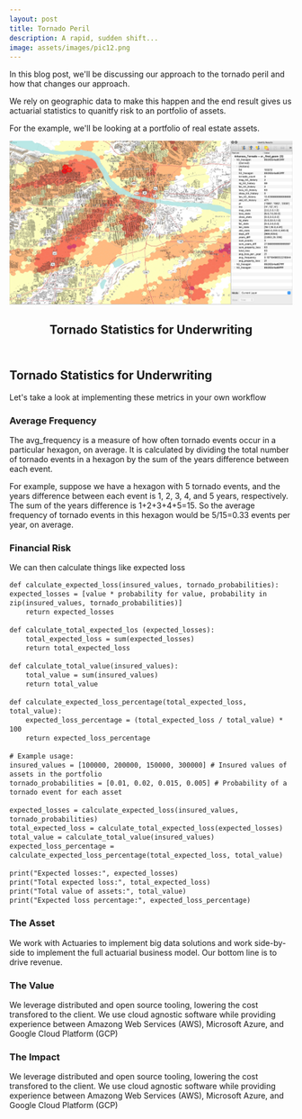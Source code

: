 ```yaml
---
layout: post
title: Tornado Peril
description: A rapid, sudden shift...
image: assets/images/pic12.png
---
```


In this blog post, we'll be discussing our approach to the tornado peril and how that changes our approach.

We rely on geographic data to make this happen and the end result gives us actuarial statistics to quanitfy risk to an portfolio of assets.

For the example, we'll be looking at a portfolio of real estate assets.



![image info](/assets/images/pic12.jpg)

<!-- Main -->
<div id="main" class="alt">

<!-- One -->
<section id="one">
	<div class="inner">
		<header class="major">
			<h1>Tornado Statistics for Underwriting</h1>
		</header>


<!-- Content -->
<h2 id="content">Tornado Statistics for Underwriting</h2>
<p>Let's take a look at implementing these metrics in your own workflow</p>
<div class="row">
	<div class="6u 12u$(small)">
		<h3>Average Frequency</h3>
		<p>The avg_frequency is a measure of how often tornado events occur in a particular hexagon, on average. It is calculated by dividing the total number of tornado events in a hexagon by the sum of the years difference between each event.

For example, suppose we have a hexagon with 5 tornado events, and the years difference between each event is 1, 2, 3, 4, and 5 years, respectively. The sum of the years difference is 1+2+3+4+5=15. So the average frequency of tornado events in this hexagon would be 5/15=0.33 events per year, on average.

</p>
	</div>
	<div class="6u$ 12u$(small)">
		<h3>Financial Risk</h3>
		<p>We can then calculate things like expected loss
        
    def calculate_expected_loss(insured_values, tornado_probabilities):
    expected_losses = [value * probability for value, probability in zip(insured_values, tornado_probabilities)]
        return expected_losses

    def calculate_total_expected_los (expected_losses):
        total_expected_loss = sum(expected_losses)
        return total_expected_loss

    def calculate_total_value(insured_values):
        total_value = sum(insured_values)
        return total_value

    def calculate_expected_loss_percentage(total_expected_loss, total_value):
        expected_loss_percentage = (total_expected_loss / total_value) * 100
        return expected_loss_percentage

    # Example usage:
    insured_values = [100000, 200000, 150000, 300000] # Insured values of assets in the portfolio
    tornado_probabilities = [0.01, 0.02, 0.015, 0.005] # Probability of a tornado event for each asset

    expected_losses = calculate_expected_loss(insured_values, tornado_probabilities)
    total_expected_loss = calculate_total_expected_loss(expected_losses)
    total_value = calculate_total_value(insured_values)
    expected_loss_percentage = calculate_expected_loss_percentage(total_expected_loss, total_value)

    print("Expected losses:", expected_losses)
    print("Total expected loss:", total_expected_loss)
    print("Total value of assets:", total_value)
    print("Expected loss percentage:", expected_loss_percentage)
</p>
	</div>
	<!-- Break -->
	<div class="4u 12u$(medium)">
		<h3>The Asset</h3>
		<p>We work with Actuaries to implement big data solutions and work side-by-side to implement the full actuarial business model.  Our bottom line is to drive revenue.</p>
	</div>
	<div class="4u 12u$(medium)">
		<h3>The Value</h3>
		<p>We leverage distributed and open source tooling, lowering the cost transfored to the client.  We use cloud agnostic software while providing experience between Amazong Web Services (AWS), Microsoft Azure, and Google Cloud Platform (GCP)</p>
	</div>
    	<div class="4u 12u$(medium)">
		<h3>The Impact</h3>
		<p>We leverage distributed and open source tooling, lowering the cost transfored to the client.  We use cloud agnostic software while providing experience between Amazong Web Services (AWS), Microsoft Azure, and Google Cloud Platform (GCP)</p>
	</div>
</div>
